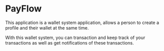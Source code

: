# PayFlow

This application is a wallet system application, allows a person to create a profile and their wallet at the same time.

With this wallet system, you can transaction and keep track of your transactions as well as get notifications of these transactions.
